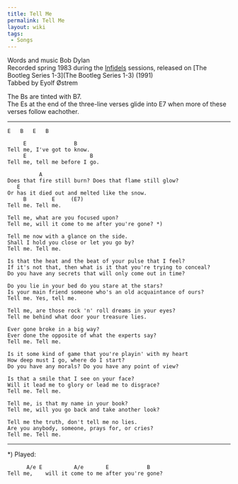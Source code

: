 ```yaml
---
title: Tell Me
permalink: Tell Me
layout: wiki
tags:
 - Songs
---
```


Words and music Bob Dylan  
Recorded spring 1983 during the [Infidels](Infidels)
sessions, released on [The Bootleg Series
1-3](The Bootleg Series 1-3) (1991)  
Tabbed by Eyolf Østrem

The Bs are tinted with B7.  
The Es at the end of the three-line verses glide into E7 when more of
these verses follow eachother.

* * * * *

    E   B   E   B

         E               B
    Tell me, I've got to know.
         E                    B
    Tell me, tell me before I go.

              A
    Does that fire still burn? Does that flame still glow?
       E
    Or has it died out and melted like the snow.
         B        E     (E7)
    Tell me. Tell me.

    Tell me, what are you focused upon?
    Tell me, will it come to me after you're gone? *)

    Tell me now with a glance on the side.
    Shall I hold you close or let you go by?
    Tell me. Tell me.

    Is that the heat and the beat of your pulse that I feel?
    If it's not that, then what is it that you're trying to conceal?
    Do you have any secrets that will only come out in time?

    Do you lie in your bed do you stare at the stars?
    Is your main friend someone who's an old acquaintance of ours?
    Tell me. Yes, tell me.

    Tell me, are those rock 'n' roll dreams in your eyes?
    Tell me behind what door your treasure lies.

    Ever gone broke in a big way?
    Ever done the opposite of what the experts say?
    Tell me. Tell me.

    Is it some kind of game that you're playin' with my heart
    How deep must I go, where do I start?
    Do you have any morals? Do you have any point of view?

    Is that a smile that I see on your face?
    Will it lead me to glory or lead me to disgrace?
    Tell me. Tell me.

    Tell me, is that my name in your book?
    Tell me, will you go back and take another look?

    Tell me the truth, don't tell me no lies.
    Are you anybody, someone, prays for, or cries?
    Tell me. Tell me.

* * * * *

\*) Played:

          A/e E          A/e       E            B
    Tell me,    will it come to me after you're gone?
